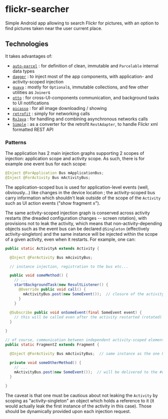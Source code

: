 flickr-searcher
===============

Simple Android app allowing to search Flickr for pictures, with an option to find pictures taken near the user current place.

## Technologies

It takes advantages of:
* [`auto-parcel`](https://github.com/frankiesardo/auto-parcel) : for definition of clean, immutable and `Parcelable` internal data types
* [`dagger`](https://square.github.io/dagger/) : to inject most of the app components, with application- and activity-scoped injection
* [`guava`](https://code.google.com/p/guava-libraries/) : mostly for `Optional`s, immutable collections, and few other utilities as `Joiner`s
* [`otto`](https://square.github.io/otto/) : for cross-UI-components communication, and background tasks to UI notifications
* [`picasso`](https://square.github.io/picasso/) : for all image downloading / showing
* [`retrofit`](https://square.github.io/retrofit/) : simply for networking calls
* [`RxJava`](https://github.com/ReactiveX/RxJava) : for handling and combining asynchronous networks calls
* [`Simple`](http://simple.sourceforge.net/home.php) : as a converter for the retrofit `RestAdapter`, to handle Flickr xml formatted REST API

### Patterns

The application has 2 main injection graphs supporting 2 scopes of injection: application scope and activity scope.
As such, there is for example one event bus for each scope:
```java
@Inject @ForApplication Bus mApplicationBus;
@Inject @ForActivity Bus mActivityBus;
```
The application-scoped bus is used for application-level events (well, obviously...) like changes in the device location ;
the activity-scoped bus carry information which shouldn't leak outside of the scope of the `Activity` such as UI action events ("show fragment x").

The same activity-scoped injection graph is conserved across activity restarts (the dreaded configuration changes -- screen rotation), with provisions not to leak the activity,
which means that non-activity-depending objects such as the event bus can be declared `@Singleton` (effectively activity-singleton) and the same instance will be injected within
the scope of a given activity, even when it restarts.
For example, one can:
```java
public static ActivityA extends Activity {

  @Inject @ForActivity Bus mAcivityBus;

  // instance injection, registration to the bus etc...

  public void someMethod() {
    // ...
    startBackgroundTask(new ResultListener() {
      @Override public void call() {
        mActivityBus.post(new SomeEvent());  // closure of the activity bus at the time of the call to #someMethod()
      }
    }
  
  @Subscribe public void onSomeEvent(final SomeEvent event) {
    // this will be called even after the activity restarted (rotated) and even if #someMethod() was executed before the restart
  }

}

// of course, communication between independent activity-scoped elements are a simple matter of injecting a bus instance:
public static FragmentZ extends Fragment {

  @Inject @ForActivity Bus mActivityBus;  // same instance as the one held by the ActivityA it's attached to
  
  private void someOtherMethod() {
    // ...
    mActivityBus.post(new SomeEvent());  // will be delivered to the #onSomeEvent(SomeEvent) method of the instance of ActivityA this fragment instance is attached to
  }

}
```

The caveat is that one must be cautious about not leaking the `Activity` by scoping as "activity-singleton" an object which holds a reference to it 
(it would actually leak the first instance of the activity in this case).
Those should be dynamically provided upon each injection request.
